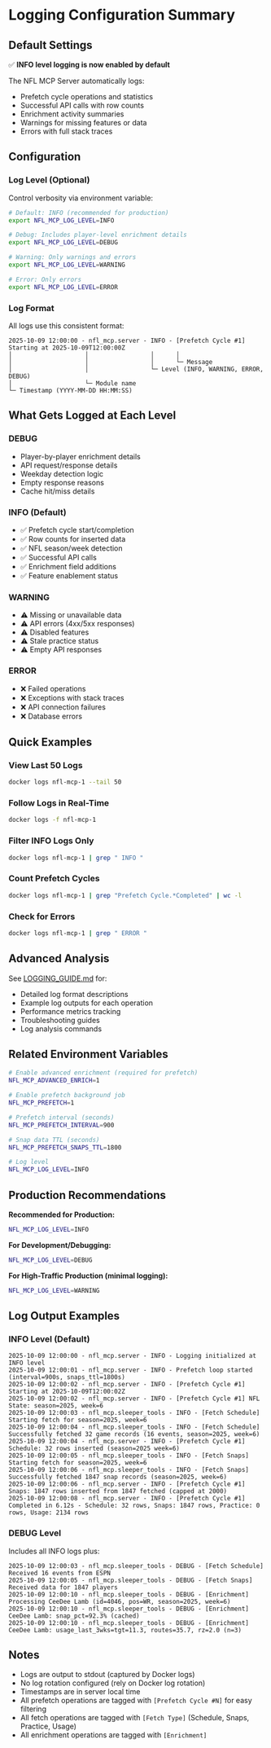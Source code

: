 # Logging Configuration Summary

## Default Settings

✅ **INFO level logging is now enabled by default**

The NFL MCP Server automatically logs:
- Prefetch cycle operations and statistics
- Successful API calls with row counts  
- Enrichment activity summaries
- Warnings for missing features or data
- Errors with full stack traces

## Configuration

### Log Level (Optional)

Control verbosity via environment variable:

```bash
# Default: INFO (recommended for production)
export NFL_MCP_LOG_LEVEL=INFO

# Debug: Includes player-level enrichment details
export NFL_MCP_LOG_LEVEL=DEBUG

# Warning: Only warnings and errors
export NFL_MCP_LOG_LEVEL=WARNING

# Error: Only errors
export NFL_MCP_LOG_LEVEL=ERROR
```

### Log Format

All logs use this consistent format:
```
2025-10-09 12:00:00 - nfl_mcp.server - INFO - [Prefetch Cycle #1] Starting at 2025-10-09T12:00:00Z
│                    │                 │      │
│                    │                 │      └─ Message
│                    │                 └─ Level (INFO, WARNING, ERROR, DEBUG)
│                    └─ Module name
└─ Timestamp (YYYY-MM-DD HH:MM:SS)
```

## What Gets Logged at Each Level

### DEBUG
- Player-by-player enrichment details
- API request/response details
- Weekday detection logic
- Empty response reasons
- Cache hit/miss details

### INFO (Default)
- ✅ Prefetch cycle start/completion
- ✅ Row counts for inserted data
- ✅ NFL season/week detection
- ✅ Successful API calls
- ✅ Enrichment field additions
- ✅ Feature enablement status

### WARNING
- ⚠️ Missing or unavailable data
- ⚠️ API errors (4xx/5xx responses)
- ⚠️ Disabled features
- ⚠️ Stale practice status
- ⚠️ Empty API responses

### ERROR
- ❌ Failed operations
- ❌ Exceptions with stack traces
- ❌ API connection failures
- ❌ Database errors

## Quick Examples

### View Last 50 Logs
```bash
docker logs nfl-mcp-1 --tail 50
```

### Follow Logs in Real-Time
```bash
docker logs -f nfl-mcp-1
```

### Filter INFO Logs Only
```bash
docker logs nfl-mcp-1 | grep " INFO "
```

### Count Prefetch Cycles
```bash
docker logs nfl-mcp-1 | grep "Prefetch Cycle.*Completed" | wc -l
```

### Check for Errors
```bash
docker logs nfl-mcp-1 | grep " ERROR "
```

## Advanced Analysis

See [LOGGING_GUIDE.md](LOGGING_GUIDE.md) for:
- Detailed log format descriptions
- Example log outputs for each operation
- Performance metrics tracking
- Troubleshooting guides
- Log analysis commands

## Related Environment Variables

```bash
# Enable advanced enrichment (required for prefetch)
NFL_MCP_ADVANCED_ENRICH=1

# Enable prefetch background job
NFL_MCP_PREFETCH=1

# Prefetch interval (seconds)
NFL_MCP_PREFETCH_INTERVAL=900

# Snap data TTL (seconds)
NFL_MCP_PREFETCH_SNAPS_TTL=1800

# Log level
NFL_MCP_LOG_LEVEL=INFO
```

## Production Recommendations

**Recommended for Production:**
```bash
NFL_MCP_LOG_LEVEL=INFO
```

**For Development/Debugging:**
```bash
NFL_MCP_LOG_LEVEL=DEBUG
```

**For High-Traffic Production (minimal logging):**
```bash
NFL_MCP_LOG_LEVEL=WARNING
```

## Log Output Examples

### INFO Level (Default)
```
2025-10-09 12:00:00 - nfl_mcp.server - INFO - Logging initialized at INFO level
2025-10-09 12:00:01 - nfl_mcp.server - INFO - Prefetch loop started (interval=900s, snaps_ttl=1800s)
2025-10-09 12:00:02 - nfl_mcp.server - INFO - [Prefetch Cycle #1] Starting at 2025-10-09T12:00:02Z
2025-10-09 12:00:02 - nfl_mcp.server - INFO - [Prefetch Cycle #1] NFL State: season=2025, week=6
2025-10-09 12:00:03 - nfl_mcp.sleeper_tools - INFO - [Fetch Schedule] Starting fetch for season=2025, week=6
2025-10-09 12:00:04 - nfl_mcp.sleeper_tools - INFO - [Fetch Schedule] Successfully fetched 32 game records (16 events, season=2025, week=6)
2025-10-09 12:00:04 - nfl_mcp.server - INFO - [Prefetch Cycle #1] Schedule: 32 rows inserted (season=2025 week=6)
2025-10-09 12:00:05 - nfl_mcp.sleeper_tools - INFO - [Fetch Snaps] Starting fetch for season=2025, week=6
2025-10-09 12:00:06 - nfl_mcp.sleeper_tools - INFO - [Fetch Snaps] Successfully fetched 1847 snap records (season=2025, week=6)
2025-10-09 12:00:06 - nfl_mcp.server - INFO - [Prefetch Cycle #1] Snaps: 1847 rows inserted from 1847 fetched (capped at 2000)
2025-10-09 12:00:08 - nfl_mcp.server - INFO - [Prefetch Cycle #1] Completed in 6.12s - Schedule: 32 rows, Snaps: 1847 rows, Practice: 0 rows, Usage: 2134 rows
```

### DEBUG Level
Includes all INFO logs plus:
```
2025-10-09 12:00:03 - nfl_mcp.sleeper_tools - DEBUG - [Fetch Schedule] Received 16 events from ESPN
2025-10-09 12:00:05 - nfl_mcp.sleeper_tools - DEBUG - [Fetch Snaps] Received data for 1847 players
2025-10-09 12:00:10 - nfl_mcp.sleeper_tools - DEBUG - [Enrichment] Processing CeeDee Lamb (id=4046, pos=WR, season=2025, week=6)
2025-10-09 12:00:10 - nfl_mcp.sleeper_tools - DEBUG - [Enrichment] CeeDee Lamb: snap_pct=92.3% (cached)
2025-10-09 12:00:10 - nfl_mcp.sleeper_tools - DEBUG - [Enrichment] CeeDee Lamb: usage_last_3wks=tgt=11.3, routes=35.7, rz=2.0 (n=3)
```

## Notes

- Logs are output to stdout (captured by Docker logs)
- No log rotation configured (rely on Docker log rotation)
- Timestamps are in server local time
- All prefetch operations are tagged with `[Prefetch Cycle #N]` for easy filtering
- All fetch operations are tagged with `[Fetch Type]` (Schedule, Snaps, Practice, Usage)
- All enrichment operations are tagged with `[Enrichment]`
